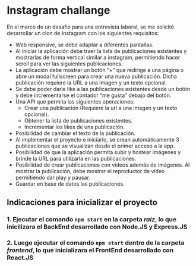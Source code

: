 # Instagram challange
En el marco de un desafio para una entrevista laboral, se me solicitó desarrollar un clon de Instagram con los siguientes requisitos:
* Web responsive, se debe adaptar a diferentes pantallas.
* Al iniciar la aplicación debe traer la lista de publicaciones existentes y mostrarlas de forma vertical similar a instagram, permitiendo hacer scroll para ver las siguientes publicaciones.
* La aplicación debe mostrar un botón “+” que redirige a una página o abre un modal fullscreen para crear una nueva publicación. Dicha publicación requiere la URL a una imagen y un texto opcional.
* Se debe poder darle like a las publicaciones existentes desde un botón y debe incrementarse el contador “me gusta” debajo del botón.
* Una API que permita las siguientes operaciones:
  - Crear una publicación (Requiere la url a una imagen y un texto opcional).
  - Obtener la lista de publicaciones existentes. 
  - Incrementar los likes de una publicación.
* Posibilidad de cambiar el texto de la publicación.
* Al implementar el proyecto e iniciarlo, se crean automáticamente 3 publicaciones que se visualizan desde el primer acceso a la app.
* Posibilidad de que la aplicación permita subir y hostear imágenes y brinde la URL para utilizarla en las publicaciones.
* Posibilidad de crear publicaciones con videos además de imágenes. Al mostrar la publicación, debe mostrar el reproductor de vídeo permitiendo dar play y pausar.
* Guardar en base de datos las publicaciones.

## Indicaciones para inicializar el proyecto

### 1. Ejecutar el comando `npm start` en la carpeta *raiz*, lo que inicilizara el BackEnd desarrollado con Node.JS y Express.JS
### 2. Luego ejecutar el comando `npm start` dentro de la carpeta *frontend*, lo que inicializara el FrontEnd desarrollado con React.JS 
